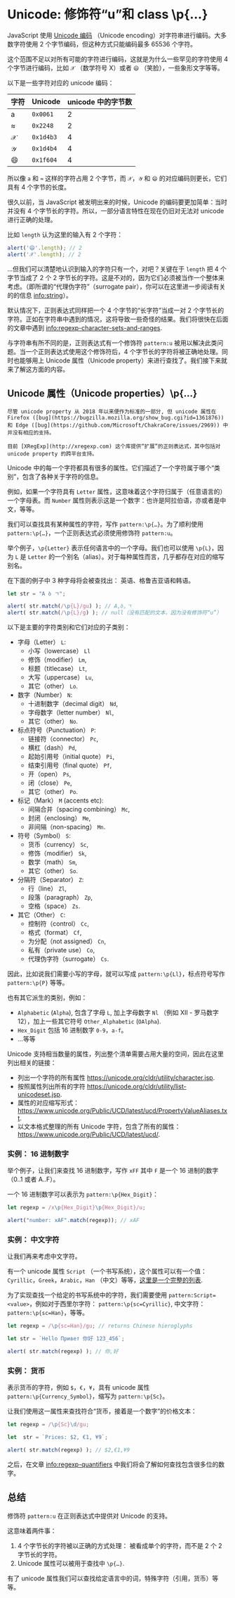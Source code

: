 # Unicode: 修饰符“u”和 class \p{...}

JavaScript 使用 [Unicode 编码](https://en.wikipedia.org/wiki/Unicode) （Unicode encoding）对字符串进行编码。大多数字符使用 2 个字节编码，但这种方式只能编码最多 65536 个字符。

这个范围不足以对所有可能的字符进行编码，这就是为什么一些罕见的字符使用 4 个字节进行编码，比如 `𝒳` （数学符号 X）或者 `😄` （笑脸），一些象形文字等等。

以下是一些字符对应的 unicode 编码：

| 字符         | Unicode   | unicode 中的字节数     |
| ------------ | --------- | ---------------------- |
| a            | `0x0061`  | 2                      |
| ≈            | `0x2248`  | 2                      |
| 𝒳            | `0x1d4b3` | 4                      |
| 𝒴            | `0x1d4b4` | 4                      |
| 😄           | `0x1f604` | 4                      |

所以像 `a` 和 `≈` 这样的字符占用 2 个字节，而 `𝒳`，`𝒴` 和 `😄` 的对应编码则更长，它们具有 4 个字节的长度。

很久以前，当 JavaScript 被发明出来的时候，Unicode 的编码要更加简单：当时并没有 4 个字节长的字符。所以，一部分语言特性在现在仍旧对无法对 unicode 进行正确的处理。

比如 `length` 认为这里的输入有 2 个字符：

```js run
alert('😄'.length); // 2
alert('𝒳'.length); // 2
```

...但我们可以清楚地认识到输入的字符只有一个，对吧？关键在于 `length` 把 4 个字节当成了 2 个 2 字节长的字符。这是不对的，因为它们必须被当作一个整体来考虑。（即所谓的“代理伪字符”（surrogate pair），你可以在这里进一步阅读有关的的信息 <info:string>）。

默认情况下，正则表达式同样把一个 4 个字节的“长字符”当成一对 2 个字节长的字符。正如在字符串中遇到的情况，这将导致一些奇怪的结果。我们将很快在后面的文章中遇到 <info:regexp-character-sets-and-ranges>.

与字符串有所不同的是，正则表达式有一个修饰符 `pattern:u` 被用以解决此类问题。当一个正则表达式使用这个修饰符后，4 个字节长的字符将被正确地处理。同时也能够用上 Unicode 属性（Unicode property）来进行查找了。我们接下来就来了解这方面的内容。

## Unicode 属性（Unicode properties）\p{...}

```warn header="Not supported in Firefox and Edge"
尽管 unicode property 从 2018 年以来便作为标准的一部分, 但 unicode 属性在 Firefox ([bug](https://bugzilla.mozilla.org/show_bug.cgi?id=1361876)) 和 Edge ([bug](https://github.com/Microsoft/ChakraCore/issues/2969)) 中并没有相应的支持。

目前 [XRegExp](http://xregexp.com) 这个库提供“扩展”的正则表达式，其中包括对 unicode property 的跨平台支持。
```

Unicode 中的每一个字符都具有很多的属性。它们描述了一个字符属于哪个“类别”，包含了各种关于字符的信息。

例如，如果一个字符具有 `Letter` 属性，这意味着这个字符归属于（任意语言的）一个字母表。而 `Number` 属性则表示这是一个数字：也许是阿拉伯语，亦或者是中文，等等。

我们可以查找具有某种属性的字符，写作 `pattern:\p{…}`。为了顺利使用 `pattern:\p{…}`，一个正则表达式必须使用修饰符 `pattern:u`。

举个例子，`\p{Letter}` 表示任何语言中的一个字母。我们也可以使用 `\p{L}`，因为 `L` 是 `Letter` 的一个别名（alias）。对于每种属性而言，几乎都存在对应的缩写别名。

在下面的例子中 3 种字母将会被查找出： 英语、格鲁吉亚语和韩语。

```js run
let str = "A ბ ㄱ";

alert( str.match(/\p{L}/gu) ); // A,ბ,ㄱ
alert( str.match(/\p{L}/g) ); // null（没有匹配的文本，因为没有修饰符“u”）
```

以下是主要的字符类别和它们对应的子类别：

- 字母（Letter） `L`:
  - 小写（lowercase） `Ll`
  - 修饰（modifier） `Lm`,
  - 标题（titlecase） `Lt`,
  - 大写（uppercase） `Lu`,
  - 其它（other） `Lo`.
- 数字（Number） `N`:
  - 十进制数字（decimal digit） `Nd`,
  - 字母数字（letter number） `Nl`,
  - 其它（other） `No`.
- 标点符号（Punctuation） `P`:
  - 链接符（connector） `Pc`,
  - 横杠（dash） `Pd`,
  - 起始引用号（initial quote） `Pi`,
  - 结束引用号（final quote） `Pf`,
  - 开（open） `Ps`,
  - 闭（close） `Pe`,
  - 其它（other） `Po`.
- 标记（Mark） `M` (accents etc):
  - 间隔合并（spacing combining） `Mc`,
  - 封闭（enclosing） `Me`,
  - 非间隔（non-spacing） `Mn`.
- 符号（Symbol） `S`:
  - 货币（currency） `Sc`,
  - 修饰（modifier） `Sk`,
  - 数学（math） `Sm`,
  - 其它（other） `So`.
- 分隔符（Separator） `Z`:
  - 行（line） `Zl`,
  - 段落（paragraph） `Zp`,
  - 空格（space） `Zs`.
- 其它（Other） `C`:
  - 控制符（control） `Cc`,
  - 格式（format） `Cf`,
  - 为分配（not assigned） `Cn`,
  - 私有（private use） `Co`,
  - 代理伪字符（surrogate） `Cs`.


因此，比如说我们需要小写的字母，就可以写成 `pattern:\p{Ll}`，标点符号写作 `pattern:\p{P}` 等等。

也有其它派生的类别，例如：
- `Alphabetic` (`Alpha`), 包含了字母 `L`, 加上字母数字 `Nl` （例如 Ⅻ - 罗马数字 12），加上一些其它符号 `Other_Alphabetic` (`OAlpha`).
- `Hex_Digit` 包括 16 进制数字 `0-9`，`a-f`。
- ...等等

Unicode 支持相当数量的属性，列出整个清单需要占用大量的空间，因此在这里列出相关的链接：

- 列出一个字符的所有属性 <https://unicode.org/cldr/utility/character.jsp>.
- 按照属性列出所有的字符 <https://unicode.org/cldr/utility/list-unicodeset.jsp>.
- 属性的对应缩写形式： <https://www.unicode.org/Public/UCD/latest/ucd/PropertyValueAliases.txt>.
- 以文本格式整理的所有 Unicode 字符，包含了所有的属性： <https://www.unicode.org/Public/UCD/latest/ucd/>.

### 实例： 16 进制数字

举个例子，让我们来查找 16 进制数字，写作 `xFF` 其中 `F` 是一个 16 进制的数字（0..1 或者 A..F）。

一个 16 进制数字可以表示为 `pattern:\p{Hex_Digit}`：

```js run
let regexp = /x\p{Hex_Digit}\p{Hex_Digit}/u;

alert("number: xAF".match(regexp)); // xAF
```

### 实例： 中文字符

让我们再来考虑中文字符。

有一个 unicode 属性 `Script` （一个书写系统），这个属性可以有一个值： `Cyrillic`，`Greek`，`Arabic`，`Han` （中文）等等，[这里是一个完整的列表]("https://en.wikipedia.org/wiki/Script_(Unicode)").

为了实现查找一个给定的书写系统中的字符，我们需要使用 `pattern:Script=<value>`，例如对于西里尔字符： `pattern:\p{sc=Cyrillic}`, 中文字符： `pattern:\p{sc=Han}`，等等。

```js run
let regexp = /\p{sc=Han}/gu; // returns Chinese hieroglyphs

let str = `Hello Привет 你好 123_456`;

alert( str.match(regexp) ); // 你,好
```

### 实例： 货币

表示货币的字符，例如 `$`，`€`，`¥`，具有 unicode 属性 `pattern:\p{Currency_Symbol}`，缩写为 `pattern:\p{Sc}`。

让我们使用这一属性来查找符合“货币，接着是一个数字”的价格文本：

```js run
let regexp = /\p{Sc}\d/gu;

let  str = `Prices: $2, €1, ¥9`;

alert( str.match(regexp) ); // $2,€1,¥9
```

之后，在文章 <info:regexp-quantifiers> 中我们将会了解如何查找包含很多位的数字。

## 总结

修饰符 `pattern:u` 在正则表达式中提供对 Unicode 的支持。

这意味着两件事：

1. 4 个字节长的字符被以正确的方式处理： 被看成单个的字符，而不是 2 个 2 字节长的字符。
2. Unicode 属性可以被用于查找中 `\p{…}`.

有了 unicode 属性我们可以查找给定语言中的词，特殊字符（引用，货币）等等。
